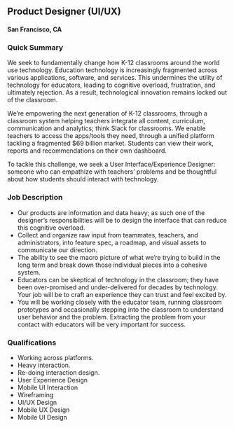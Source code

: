 ## Product Designer (UI/UX)
#### San Francisco, CA

### Quick Summary
We seek to fundamentally change how K-12 classrooms around the world use technology. Education technology is increasingly fragmented across various applications, software, and services. This undermines the utility of technology for educators, leading to cognitive overload, frustration, and ultimately rejection. As a result, technological innovation remains locked out of the classroom.

We’re empowering the next generation of K-12 classrooms, through a classroom system helping teachers integrate all content, curriculum, communication and analytics; think Slack for classrooms. We enable teachers to access the apps/tools they need, through a unified platform tackling a fragmented $69 billion market. Students can view their work, reports and recommendations on their own dashboard.

To tackle this challenge, we seek a User Interface/Experience Designer: someone who can empathize with teachers’ problems and be thoughtful about how students should interact with technology.

### Job Description
+ Our products are information and data heavy; as such one of the designer’s responsibilities will be to design the interface that can reduce this cognitive overload.
+ Collect and organize raw input from teammates, teachers, and administrators, into feature spec, a roadmap, and visual assets to communicate our direction.
+ The ability to see the macro picture of what we’re trying to build in the long term and break down those individual pieces into a cohesive system.
+ Educators can be skeptical of technology in the classroom; they have been over-promised and under-delivered for decades by technology. Your job will be to craft an experience they can trust and feel excited by.
+ You will be working closely with the educator team, running classroom prototypes and occasionally stepping into the classroom to understand user behavior and the problem. Extracting the problem from your contact with educators will be very important for success.

### Qualifications
+	Working across platforms.
+	Heavy interaction.
+	Re-doing interaction design.
+	User Experience Design
+	Mobile UI Interaction
+	Wireframing
+	UI/UX Design
+	Mobile UX Design
+	Mobile UI Design

